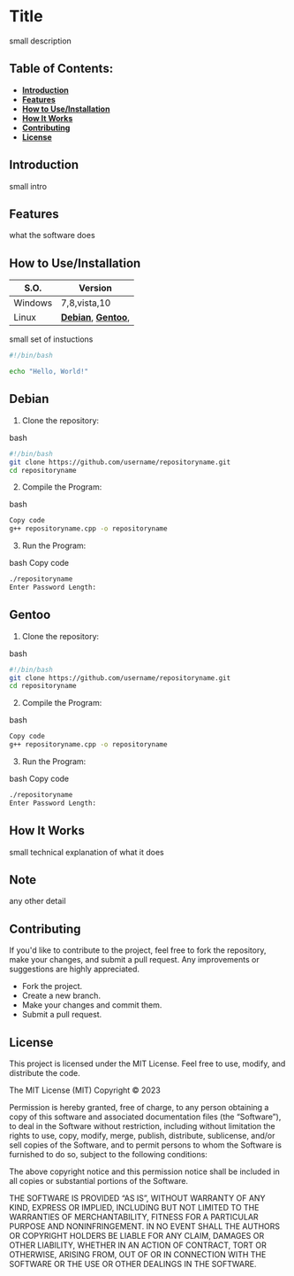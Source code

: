# Title

small description




## Table of Contents:

- [**Introduction**](#introduction)
- [**Features**](#features)
- [**How to Use/Installation**](#how-to-useinstallation)
- [**How It Works**](#how-it-works)
- [**Contributing**](#contributing)
- [**License**](#license)

## Introduction
small intro

## Features
what the software does

## How to Use/Installation

 | S.O.  | Version |
 | ----- | --- |
 | Windows  | 7,8,vista,10  |
 | Linux |  [**Debian**](#debian), [**Gentoo**](#gentoo),  |

small set of instuctions

```bash
#!/bin/bash

echo "Hello, World!"
```
## Debian
1) Clone the repository:

bash
```bash
#!/bin/bash
git clone https://github.com/username/repositoryname.git
cd repositoryname

```
2) Compile the Program:

bash
```bash
Copy code
g++ repositoryname.cpp -o repositoryname
```

3) Run the Program:

bash
Copy code
```bash
./repositoryname
Enter Password Length:
```

## Gentoo
1) Clone the repository:

bash
```bash
#!/bin/bash
git clone https://github.com/username/repositoryname.git
cd repositoryname

```
2) Compile the Program:

bash
```bash
Copy code
g++ repositoryname.cpp -o repositoryname
```

3) Run the Program:

bash
Copy code
```bash
./repositoryname
Enter Password Length:
```


## How It Works
small technical explanation of what it does 

## Note
 any other detail

## Contributing

If you'd like to contribute to the project, feel free to fork the repository, make your changes, and submit a pull request. Any improvements or suggestions are highly appreciated.

-   Fork the project.
-   Create a new branch.
-   Make your changes and commit them.
-   Submit a pull request.

## License
This project is licensed under the MIT License. Feel free to use, modify, and distribute the code.

The MIT License (MIT)
Copyright © 2023 <copyright holders>

Permission is hereby granted, free of charge, to any person obtaining a copy of this software and associated documentation files (the “Software”), to deal in the Software without restriction, including without limitation the rights to use, copy, modify, merge, publish, distribute, sublicense, and/or sell copies of the Software, and to permit persons to whom the Software is furnished to do so, subject to the following conditions:

The above copyright notice and this permission notice shall be included in all copies or substantial portions of the Software.

THE SOFTWARE IS PROVIDED “AS IS”, WITHOUT WARRANTY OF ANY KIND, EXPRESS OR IMPLIED, INCLUDING BUT NOT LIMITED TO THE WARRANTIES OF MERCHANTABILITY, FITNESS FOR A PARTICULAR PURPOSE AND NONINFRINGEMENT. IN NO EVENT SHALL THE AUTHORS OR COPYRIGHT HOLDERS BE LIABLE FOR ANY CLAIM, DAMAGES OR OTHER LIABILITY, WHETHER IN AN ACTION OF CONTRACT, TORT OR OTHERWISE, ARISING FROM, OUT OF OR IN CONNECTION WITH THE SOFTWARE OR THE USE OR OTHER DEALINGS IN THE SOFTWARE.


